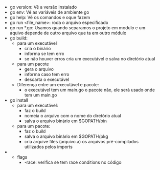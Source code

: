 - go version: Vê a versão instalado
- go env: Vê as variáveis de ambiente go
- go help: Vê os comandos e oque fazem
- go run <file_name>: roda o arquivo especificado
- go run \*.go: Usamos quando separamos o projeto em modulo e um aquivo depende de outro arquivo que ta em outro módulo
- go build:
	- para um executável
		- cria o binário
		- informa se tem erro
		- se não houver erros cria um executável e salva no diretório atual
	- para um pacote
		- gera o arquivo
		- informa caso tem erro
		- descarta o executável
	- Diferença entre um executável e pacote:
		- o executável tem um main.go o pacote não, ele será usado onde tem um main.go
- go install
	- para um executável:
		- faz o build
		- nomeia o arquivo com o nome do diretório atual
		- salva o arquivo binário em $GOPATH/bin
	- para um pacote:
		- faz o build
		- salva o arquivo binário em $GOPATH/pkg
		- cria arquive files (arquivo.a) os arquivos pré-compilados utilizados pelos imports
- - flags
	- -race: verifica se tem race conditions no código